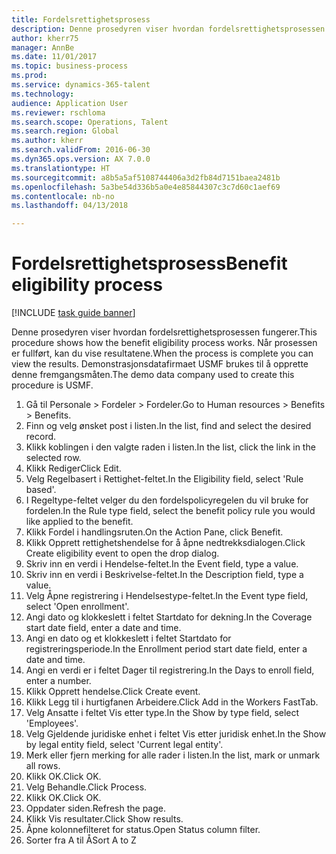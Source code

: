 ```yaml
--- 
title: Fordelsrettighetsprosess
description: Denne prosedyren viser hvordan fordelsrettighetsprosessen fungerer.
author: kherr75
manager: AnnBe
ms.date: 11/01/2017
ms.topic: business-process
ms.prod: 
ms.service: dynamics-365-talent
ms.technology: 
audience: Application User
ms.reviewer: rschloma
ms.search.scope: Operations, Talent
ms.search.region: Global
ms.author: kherr
ms.search.validFrom: 2016-06-30
ms.dyn365.ops.version: AX 7.0.0
ms.translationtype: HT
ms.sourcegitcommit: a8b5a5af5108744406a3d2fb84d7151baea2481b
ms.openlocfilehash: 5a3be54d336b5a0e4e85844307c3c7d60c1aef69
ms.contentlocale: nb-no
ms.lasthandoff: 04/13/2018

---
```

# <a name="benefit-eligibility-process"></a><span data-ttu-id="006bd-103">Fordelsrettighetsprosess</span><span class="sxs-lookup"><span data-stu-id="006bd-103">Benefit eligibility process</span></span>

[!INCLUDE [task guide banner](../../includes/task-guide-banner.md)]

<span data-ttu-id="006bd-104">Denne prosedyren viser hvordan fordelsrettighetsprosessen fungerer.</span><span class="sxs-lookup"><span data-stu-id="006bd-104">This procedure shows how the benefit eligibility process works.</span></span> <span data-ttu-id="006bd-105">Når prosessen er fullført, kan du vise resultatene.</span><span class="sxs-lookup"><span data-stu-id="006bd-105">When the process is complete you can view the results.</span></span> <span data-ttu-id="006bd-106">Demonstrasjonsdatafirmaet USMF brukes til å opprette denne fremgangsmåten.</span><span class="sxs-lookup"><span data-stu-id="006bd-106">The demo data company used to create this procedure is USMF.</span></span>

1. <span data-ttu-id="006bd-107">Gå til Personale > Fordeler > Fordeler.</span><span class="sxs-lookup"><span data-stu-id="006bd-107">Go to Human resources > Benefits > Benefits.</span></span>
2. <span data-ttu-id="006bd-108">Finn og velg ønsket post i listen.</span><span class="sxs-lookup"><span data-stu-id="006bd-108">In the list, find and select the desired record.</span></span>
3. <span data-ttu-id="006bd-109">Klikk koblingen i den valgte raden i listen.</span><span class="sxs-lookup"><span data-stu-id="006bd-109">In the list, click the link in the selected row.</span></span>
4. <span data-ttu-id="006bd-110">Klikk Rediger</span><span class="sxs-lookup"><span data-stu-id="006bd-110">Click Edit.</span></span>
5. <span data-ttu-id="006bd-111">Velg Regelbasert i Rettighet-feltet.</span><span class="sxs-lookup"><span data-stu-id="006bd-111">In the Eligibility field, select 'Rule based'.</span></span>
6. <span data-ttu-id="006bd-112">I Regeltype-feltet velger du den fordelspolicyregelen du vil bruke for fordelen.</span><span class="sxs-lookup"><span data-stu-id="006bd-112">In the Rule type field, select the benefit policy rule you would like applied to the benefit.</span></span>
7. <span data-ttu-id="006bd-113">Klikk Fordel i handlingsruten.</span><span class="sxs-lookup"><span data-stu-id="006bd-113">On the Action Pane, click Benefit.</span></span>
8. <span data-ttu-id="006bd-114">Klikk Opprett rettighetshendelse for å åpne nedtrekksdialogen.</span><span class="sxs-lookup"><span data-stu-id="006bd-114">Click Create eligibility event to open the drop dialog.</span></span>
9. <span data-ttu-id="006bd-115">Skriv inn en verdi i Hendelse-feltet.</span><span class="sxs-lookup"><span data-stu-id="006bd-115">In the Event field, type a value.</span></span>
10. <span data-ttu-id="006bd-116">Skriv inn en verdi i Beskrivelse-feltet.</span><span class="sxs-lookup"><span data-stu-id="006bd-116">In the Description field, type a value.</span></span>
11. <span data-ttu-id="006bd-117">Velg Åpne registrering i Hendelsestype-feltet.</span><span class="sxs-lookup"><span data-stu-id="006bd-117">In the Event type field, select 'Open enrollment'.</span></span>
12. <span data-ttu-id="006bd-118">Angi dato og klokkeslett i feltet Startdato for dekning.</span><span class="sxs-lookup"><span data-stu-id="006bd-118">In the Coverage start date field, enter a date and time.</span></span>
13. <span data-ttu-id="006bd-119">Angi en dato og et klokkeslett i feltet Startdato for registreringsperiode.</span><span class="sxs-lookup"><span data-stu-id="006bd-119">In the Enrollment period start date field, enter a date and time.</span></span>
14. <span data-ttu-id="006bd-120">Angi en verdi er i feltet Dager til registrering.</span><span class="sxs-lookup"><span data-stu-id="006bd-120">In the Days to enroll field, enter a number.</span></span>
15. <span data-ttu-id="006bd-121">Klikk Opprett hendelse.</span><span class="sxs-lookup"><span data-stu-id="006bd-121">Click Create event.</span></span>
16. <span data-ttu-id="006bd-122">Klikk Legg til i hurtigfanen Arbeidere.</span><span class="sxs-lookup"><span data-stu-id="006bd-122">Click Add in the Workers FastTab.</span></span>
17. <span data-ttu-id="006bd-123">Velg Ansatte i feltet Vis etter type.</span><span class="sxs-lookup"><span data-stu-id="006bd-123">In the Show by type field, select 'Employees'.</span></span>
18. <span data-ttu-id="006bd-124">Velg Gjeldende juridiske enhet i feltet Vis etter juridisk enhet.</span><span class="sxs-lookup"><span data-stu-id="006bd-124">In the Show by legal entity field, select 'Current legal entity'.</span></span>
19. <span data-ttu-id="006bd-125">Merk eller fjern merking for alle rader i listen.</span><span class="sxs-lookup"><span data-stu-id="006bd-125">In the list, mark or unmark all rows.</span></span>
20. <span data-ttu-id="006bd-126">Klikk OK.</span><span class="sxs-lookup"><span data-stu-id="006bd-126">Click OK.</span></span>
21. <span data-ttu-id="006bd-127">Velg Behandle.</span><span class="sxs-lookup"><span data-stu-id="006bd-127">Click Process.</span></span>
22. <span data-ttu-id="006bd-128">Klikk OK.</span><span class="sxs-lookup"><span data-stu-id="006bd-128">Click OK.</span></span>
23. <span data-ttu-id="006bd-129">Oppdater siden.</span><span class="sxs-lookup"><span data-stu-id="006bd-129">Refresh the page.</span></span>
24. <span data-ttu-id="006bd-130">Klikk Vis resultater.</span><span class="sxs-lookup"><span data-stu-id="006bd-130">Click Show results.</span></span>
25. <span data-ttu-id="006bd-131">Åpne kolonnefilteret for status.</span><span class="sxs-lookup"><span data-stu-id="006bd-131">Open Status column filter.</span></span>
26. <span data-ttu-id="006bd-132">Sorter fra A til Å</span><span class="sxs-lookup"><span data-stu-id="006bd-132">Sort A to Z</span></span>


